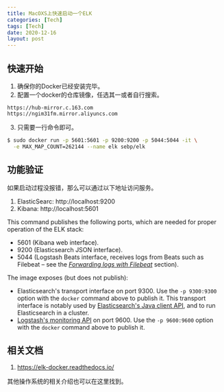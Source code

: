 ```yaml
---
title: MacOXS上快速启动一个ELK
categories: [Tech]
tags: [Tech]
date: 2020-12-16
layout: post
---
```


## 快速开始

1. 确保你的Docker已经安装完毕。
2. 配置一个docker的仓库镜像，任选其一或者自行搜索。

```
https://hub-mirror.c.163.com
https://ngim31fm.mirror.aliyuncs.com
```

3. 只需要一行命令即可。

```bash
$ sudo docker run -p 5601:5601 -p 9200:9200 -p 5044:5044 -it \
  -e MAX_MAP_COUNT=262144 --name elk sebp/elk
```

## 功能验证

如果启动过程没报错，那么可以通过以下地址访问服务。

1. ElasticSearc: http://localhost:9200
2. Kibana: http://localhost:5601

This command publishes the following ports, which are needed for proper operation of the ELK stack:

- 5601 (Kibana web interface).
- 9200 (Elasticsearch JSON interface).
- 5044 (Logstash Beats interface, receives logs from Beats such as Filebeat – see the *[Forwarding logs with Filebeat](https://elk-docker.readthedocs.io/#forwarding-logs-filebeat)* section).

The image exposes (but does not publish):

- Elasticsearch's transport interface on port 9300. Use the `-p 9300:9300` option with the `docker` command above to publish it. This transport interface is notably used by [Elasticsearch's Java client API](https://www.elastic.co/guide/en/elasticsearch/client/java-api/current/index.html), and to run Elasticsearch in a cluster.
- [Logstash's monitoring API](https://www.elastic.co/guide/en/logstash/current/monitoring-logstash.html) on port 9600. Use the `-p 9600:9600` option with the `docker` command above to publish it.

## 相关文档

1. https://elk-docker.readthedocs.io/

其他操作系统的相关介绍也可以在这里找到。

